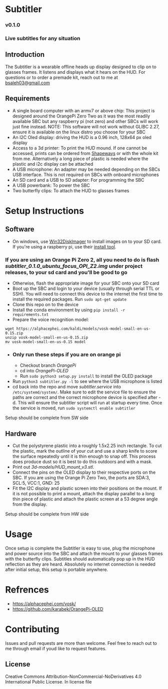 # Subtitler
### v0.1.0
### Live subtitles for any situation
## Introduction
The Subtitler is a wearable offline heads up display designed to clip on to glasses frames. It listens and displays what it hears on the HUD. For questions or to order a premade kit, reach out to me at bsaleh03@gmail.com
## Requirements
- A single board computer with an armv7 or above chip: This project is designed around the OrangePi Zero Two as it was the most readily available SBC but any raspberry pi (not zero) and other SBCs will work just fine instead. NOTE: This software will not work without GLIBC 2.27, ensure it is available on the linux distro you choose for your SBC
- An I2C Oled display: driving the HUD is a 0.96 inch, 128x64 px oled display
- Access to a 3d printer: To print the HUD mound. If one cannot be accessed, prints can be ordered from [Shapeways](https:shapeways.com) or with the whole kit from me. Alternatively a long piece of plastic is needed where the plastic and i2c display can be attached
- A USB microphone: An adapter may be needed depending on the SBCs USB interface. This is not required on SBCs with onboard microphones
- An SD card and a USB to SD adapter: For programming the SBC
- A USB powerbank: To power the SBC
- Two butterfly clips: To attach the HUD to glasses frames
# Setup Instructions
## Software
- On windows, use [Win32DiskImager](https://win32diskimager.org/) to install images on to your SD card. If you're using a raspberry pi, use their [install tool](https://www.raspberrypi.com/software/).
### If you are using an Orange Pi Zero 2, all you need to do is flash *subtitler_0.1.0_ubuntu_focus_OPI_Z2.img* under project releases, to your sd card and you'll be good to go
- Otherwise, flash the appropriate image for your SBC onto your SD card
- Boot up the SBC and login to your device (usually through serial TTL or SSH). You will need to connect this device to the internet the first time to install the required packages. Run ```sudo apt-get update``` 
- Clone this repo on to the device
- Install the conda environment by using ```pip install -r requirements.txt```
- Prepare the voice recognition model:
```
wget https://alphacephei.com/kaldi/models/vosk-model-small-en-us-0.15.zip
unzip vosk-model-small-en-us-0.15.zip
mv vosk-model-small-en-us-0.15 model
```
- ### Only run these steps if you are on orange pi
  - Checkout branch *OrangePi*
  - cd into *OrangePi-OLED*
  - Run ```sudo python3 setup.py install``` to install the OLED package
- Run ```python3 subtitler.py -l``` to see where the USB microphone is listed
- cd back into the repo and move *subtitler.service* into ```/etc/systemd/system/```. Make sure to edit the service file to ensure the paths are correct and the correct microphone device is specified after -d. This will ensure the subtitler script will run at startup every time. Once the service is moved, run ```sudo systemctl enable subtitler```

Setup should be complete from SW side

## Hardware
- Cut the polystyrene plastic into a roughly 1.5x2.25 inch rectangle. To cut the plastic, mark the outline of your cut and use a sharp knife to score the surface repeatedly until it is thin enough to snap off. This process does produce dust so it is best to do this outdoors and with a mask.
- Print out *3d-models/HUD_mount_v3.stl*.
- Connect the pins on the OLED display to their respective ports on the SBC. If you are using the Orange Pi Zero Two, the ports are SDA:3, SCL:5, VCC:1, GND: 25
- Fit the I2C display and plastic screen into their positions on the mount. If it is not possible to print a mount, attach the display parallel to a long thin piece of plastic and attach the plastic screen at a 53 degree angle from the display.

Setup should be complete from HW side

# Usage
Once setup is complete the Subtitler is easy to use, plug the microphone and power source into the SBC and attach the mount to your glasses frames with the butterfly clips. Subtitles should automatically pop up in the HUD reflection as they are heard. Absolutely no internet connection is needed after initial setup, this setup is portable anywhere.

# Refrences
- https://alphacephei.com/vosk/
- https://github.com/karabek/OrangePi-OLED

# Contributing
Issues and pull requests are more than welcome. Feel free to reach out to me through email if youd like to request features.

## License
Creative Commons Attribution-NonCommercial-NoDerivatives 4.0 International Public License. In license file

